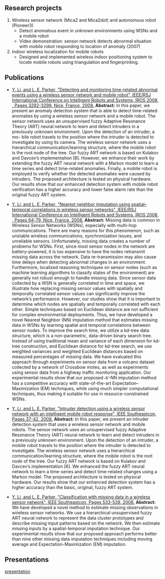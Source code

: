 


## Research projects

1. Wireless sensor network (Mica2 and Mica2dot) and autonomous robot (Pioneer3)
    * Detect anomalous event in unknown environments using WSNs and a mobile robot
    * Video demonstration: sensor network detects abnormal situation with mobile robot responding to location of anomaly (2007)
2. Indoor wireless localization for mobile robots
    * Designed and implemented wireless indoor positioning system to locate mobile robots using triangulation and fingerprinting.

## Publications
* [Y. Li, and L. E. Parker, "Detecting and monitoring time-related abnormal events using a wireless sensor network and mobile robot", IEEE/RSJ International Conference on Intelligent Robots and Systems, IROS 2008, , Pages 3292-3298, Nice, France, 2008.](https://pdfs.semanticscholar.org/2522/3a2daf6cdd619dbd813cbafa611abf71b5d8.pdf)
**Abstract:**
In this paper, we present an anomaly detection system that 
is able to detect time-related anomalies by using a
wireless sensor network and a mobile robot. The sensor network
uses an unsupervised fuzzy Adaptive Resonance Theory (ART)
neural  network  to  learn  and  detect  intruders  in  a  previously
unknown environment. Upon the detection of an intruder, a mo-
bile robot travels to the position where the intruder is detected
to investigate by using its camera. The wireless sensor network
uses  a  hierarchical  communication/learning  structure,  where
the  mobile  robot  is  the  root  node  of  the  tree.  Our  fuzzy  ART
network is based on Kulakov and Davcev’s implementation [8].
However,  we  enhance  their  work  by  extending  the  fuzzy  ART
neural  network  with  a  Markov  model  to  learn  a  time  series
and  detect  time-related  anomalies.  Finally,  a  mobile  robot  is
employed to verify whether the detected anomalies were caused
by  intruders.  The  proposed  architecture  is  tested  on  physical
hardware. Our results show that our enhanced detection system
with mobile robot verification has a higher accuracy and lower
false alarm  rate  than  the original  fuzzy  ART system.

* [Y. Li, and L. E. Parker, "Nearest neighbor imputation using spatial–temporal correlations in wireless sensor networks", IEEE/RSJ International Conference on Intelligent Robots and Systems, IROS 2008, , Pages 64-79, Nice, France, 2008.](https://www.ncbi.nlm.nih.gov/pmc/articles/PMC5396980/)
**Abstract:**
Missing data is common in Wireless Sensor Networks (WSNs), especially with multi-hop communications. There are many reasons for this phenomenon, such as unstable wireless communications, synchronization issues, and unreliable sensors. Unfortunately, missing data creates a number of problems for WSNs. First, since most sensor nodes in the network are battery-powered, it is too expensive to have the nodes retransmit missing data across the network. Data re-transmission may also cause time delays when detecting abnormal changes in an environment. Furthermore, localized reasoning techniques on sensor nodes (such as machine learning algorithms to classify states of the environment) are generally not robust enough to handle missing data. Since sensor data collected by a WSN is generally correlated in time and space, we illustrate how replacing missing sensor values with spatially and temporally correlated sensor values can significantly improve the network’s performance. However, our studies show that it is important to determine which nodes are spatially and temporally correlated with each other. Simple techniques based on Euclidean distance are not sufficient for complex environmental deployments. Thus, we have developed a novel Nearest Neighbor (NN) imputation method that estimates missing data in WSNs by learning spatial and temporal correlations between sensor nodes. To improve the search time, we utilize a kd-tree data structure, which is a non-parametric, data-driven binary search tree. Instead of using traditional mean and variance of each dimension for kd-tree construction, and Euclidean distance for kd-tree search, we use weighted variances and weighted Euclidean distances based on measured percentages of missing data. We have evaluated this approach through experiments on sensor data from a volcano dataset collected by a network of Crossbow motes, as well as experiments using sensor data from a highway traffic monitoring application. Our experimental results show that our proposed 𝒦-NN imputation method has a competitive accuracy with state-of-the-art Expectation–Maximization (EM) techniques, while using much simpler computational techniques, thus making it suitable for use in resource-constrained WSNs.

* [Y. Li, and L. E. Parker, "Intruder detection using a wireless sensor network with an intelligent mobile robot response", IEEE Southeastcon, Pages 37-42, 2008.](https://ieeexplore.ieee.org/abstract/document/4494250/)
**Abstract:**
In this paper, we present an intruder detection system that uses a wireless sensor network and mobile robots. The sensor network uses an unsupervised fuzzy Adaptive Resonance Theory (ART) neural network to learn and detect intruders in a previously unknown environment. Upon the detection of an intruder, a mobile robot travels to the position where the intruder is detected to investigate. The wireless sensor network uses a hierarchical communication/learning structure, where the mobile robot is the root node of the tree. Our fuzzy ART network is based on Kulakov and Davcev’s implementation [6]. We enhanced the fuzzy ART neural network to learn a time-series and detect time-related changes using a Markov model. The proposed architecture is tested on physical hardware. Our results show that our enhanced detection system has a higher accuracy than the basic, original, fuzzy ART system.

* [Y. Li, and L. E. Parker, "Classification with missing data in a wireless sensor network", IEEE Southeastcon, Pages 533-538, 2008.](https://ieeexplore.ieee.org/abstract/document/4494352/)
**Abstract:**
We have developed a novel method to estimate missing observations in wireless sensor networks. We use a hierarchical unsupervised fuzzy ART neural network to represent the data cluster prototypes and describe missing input patterns based on the network. We then estimate missing inputs by a spatial-temporal imputation technique. Our experimental results show that our proposed approach performs better than nine other missing data imputation techniques including moving average and Expectation-Maximization (EM) imputation.


## Presentations

[presentation](../README.html)


